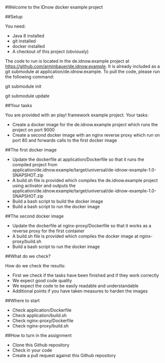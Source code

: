 #Welcome to the IDnow docker example project

##Setup

You need:
* Java 8 installed
* git installed
* docker installed
* A checkout of this project (obviously)

The code to run is located in the de.idnow.example project at https://github.com/arminbauer/de.idnow.example. It is already included as a git submodule at application/de.idnow.example. To pull the code, please run the following command:

git submodule init

git submodule update

##Your tasks

You are provided with an play! framework example project. Your tasks:
- Create a docker image for the de.idnow.example project which runs the project on port 9000
- Create a second docker image with an nginx reverse proxy which run on port 80 and forwards calls to the first docker image

##The first docker image

- Update the dockerfile at application/Dockerfile so that it runs the compiled project from application/de.idnow.example/target/universal/de-idnow-example-1.0-SNAPSHOT.zip
- A build.sh file is provided which compiles the de.idnow.example project using activator and outputs the application/de.idnow.example/target/universal/de-idnow-example-1.0-SNAPSHOT.zip
- Build a bash script to build the docker image
- Build a bash script to run the docker image

##The second docker image

- Update the dockerfile at nginx-proxy/Dockerfile so that it works as a reverse proxy for the first container
- A build.sh file is provided which compiles the docker image at nginx-proxy/build.sh
- Build a bash script to run the docker image

##What do we check?

How do we check the results:
- First we check if the tasks have been finished and if they work correctly
- We expect good code quality
- We expect the code to be easily readable and understandable
- Additional points if you have taken measures to harden the images

##Where to start

- Check application/Dockerfile
- Check application/build.sh
- Check nginx-proxy/Dockerfile
- Check nginx-proxy/build.sh

##How to turn in the assignment

- Clone this Github repository
- Check in your code
- Create a pull request against this Github repository